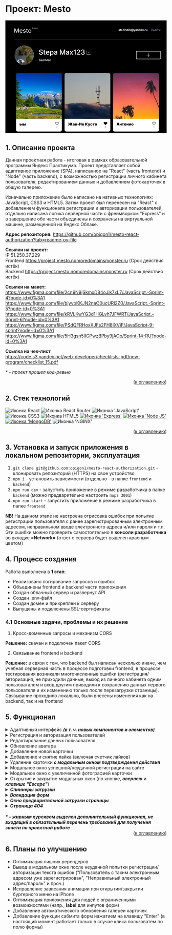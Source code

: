 # Проект: Mesto

<img src="././src/images/promo.jpg">

<h2>1. Описание проекта</h2>
Данная проектная работа - итоговая в рамках образовательной программы Яндекс Практикума. Проект представляет собой адаптивное приложение (SPA), написанное на "React" (часть frontend) и "Node" (часть backend), с возможностью регистрации личного кабинета пользователя, редактированием данных и добавлением фотокарточек в общую галерею.

Изначально приложение было написано на нативных технологиях: JavaScript, CSS3 и HTML5. Затем проект был перенесен на "React" с добавлением функционала регистрации и авторизации пользователей, отдельно написана логика серверной части с фреймворком "Express" и в завершение обе части объединены и сохранены на виртуальной машине, размещенной на Яндекс Облаке.

<b>Адрес репозитория:</b> https://github.com/opigon1/mesto-react-authorization?tab=readme-ov-file

<b>Ссылки на проект:</b>
<br>
IP 51.250.37.229
<br>
Frontend https://project.mesto.nomoredomainsmonster.ru (Срок действия истёк)
<br>
Backend https://project.mesto.nomoredomainsmonster.ru (Срок действия истёк)

<b>Ссылки на макет:</b>
<br>
https://www.figma.com/file/2cn9N9jSkmxD84oJik7xL7/JavaScript.-Sprint-4?node-id=0%3A1
https://www.figma.com/file/bjyvbKKJN2naO0ucURl2Z0/JavaScript.-Sprint-5?node-id=0%3A1
https://www.figma.com/file/kRVLKwYG3d1HGLvh7JFWRT/JavaScript.-Sprint-6?node-id=0%3A1
https://www.figma.com/file/PSdQFRHoxXJFs2FH8IXViF/JavaScript-9-sprint?node-id=0%3A1
https://www.figma.com/file/5H3gsn5lIGPwzBPby9jAOo/Sprint-14-RU?node-id=0%3A1

<b>Ссылка на чек-лист</b>
<br>
https://code.s3.yandex.net/web-developer/checklists-pdf/new-program/checklist_15.pdf

<i>\* - проект прошел код-ревью</i>

<div align="right">(<a href="#summary">к оглавлению</a>)</div>

<a name="technologies"><h2>2. Стек технологий</h2></a>
<span>
<img src="https://img.shields.io/badge/React-20232A?style=for-the-badge&logo=react&logoColor=61DAFB" alt="Иконка React">
<img src="https://img.shields.io/badge/React_Router-CA4245?style=for-the-badge&logo=react-router&logoColor=white" alt="Иконка React Router">
<img src="https://img.shields.io/badge/JavaScript-323330?style=for-the-badge&logo=javascript&logoColor=F7DF1E" alt="Иконка 'JavaScript'">
<img src="https://img.shields.io/badge/CSS3-1572B6?style=for-the-badge&logo=css3&logoColor=white" alt="Иконка CSS3">
<img src="https://img.shields.io/badge/HTML5-E34F26?style=for-the-badge&logo=html5&logoColor=white" alt="Иконка HTML5">
<a href=""><img src="https://img.shields.io/badge/Express.js-000000?style=for-the-badge&logo=express&logoColor=white" alt="Иконка 'Express'"></a>
<a href=""><img src="https://img.shields.io/badge/Node.js-339933?style=for-the-badge&logo=nodedotjs&logoColor=white" alt="Иконка 'Node JS'"></a>
<a href=""><img src="https://img.shields.io/badge/MongoDB-4EA94B?style=for-the-badge&logo=mongodb&logoColor=white" alt="Иконка 'MongoDB'"></a>
<img src="https://img.shields.io/badge/Nginx-009639?style=for-the-badge&logo=nginx&logoColor=white" alt="Иконка 'NGINX'">
</span>

<div align="right">(<a href="#summary">к оглавлению</a>)</div>

<a name="installation"><h2>3. Установка и запуск приложения в локальном репозитории, эксплуатация</h2></a>

1. `git clone git@github.com:opigon1/mesto-react-authorization.git` - клонировать репозиторий (HTTPS) на свое устройство
2. `npm i` - установить зависимости (отдельно - в папке `frontend` и `backend`)
3. `npm run dev` - запустить приложение в режиме разработчика в папке `backend` (можно предварительно настроить `порт 3001`)
4. `npm run start` - запустить приложение в режиме разработчика в папке `frontend`

<p>
  <b>NB!</b> На данном этапе не настроена отрисовка ошибок при попытке регистрации пользователя с ранее зарегистрированным электронным адресом, неправильном вводе электронного адреса и/или пароля и т.п. Эти ошибки можно проверить самостоятельно в <b>консоли разработчика</b> во вкладке <b>&laquo;Network&raquo;</b> (ответ с сервера будет выделен красным цветом)
</p>

<a name="establishing"><h2>4. Процесс создания</h2></a>
Работа выполнена в <b>1 этап</b>:
<br>

- Реализовано логирование запросов и ошибок
- Объединены frontend и backend части приложения
- Создан облачный сервер и развернут API
- Создан .env-файл
- Создан домен и прикреплен к серверу
- Выпущены и подключены SSL-сертификаты


<a name="tasks-and-problems"><h3>4.1 Основные задачи, проблемы и их решение</h3></a>

1. Кросс-доменные запросы и механизм CORS
<p>
  <b>Решение:</b> скачан и подключен пакет CORS
</p>

2. Связывание frontend и backend
<p>
  <b>Решение:</b> в связи с тем, что backend был написан несколько иначе, чем учебная серверная часть в процессе подготовки frontend, в процессе тестирования возникали многочисленные ошибки (регистрация/авторизация, не приходили данные, выход из личного кабинета одним пользоваталем и вход другим приводили к сохранению данных первого пользователя и их изменению только после перезагрузки страницы). Связывание проходило локально, были внесены изменения как на backend, так и на frontend
</p>

<a name="functionality"><h2>5. Функционал</h2></a>

<details>
  <summary>Адаптивный интерфейс <b><i>(в т. ч. новых компонентов и элементов)</i></b></summary>
  <a href="https://elrouss.mesto.nomoredomains.work">
    <img width="500" src="https://user-images.githubusercontent.com/108838349/216848219-0d443e1e-a711-4803-a78c-6c998a1786f9.gif" alt="Гиф с демонстрацией адаптивного интерфейса приложения">
  </a>
</details>

<details>
  <summary>Регистрация и авторизация пользователей</summary>
  <a href="https://elrouss.mesto.nomoredomains.work">
    <img width="500" src="https://user-images.githubusercontent.com/108838349/216912837-de6a7d00-24fb-49b9-8e65-7982180eb2c5.gif" alt="Гиф с демонстрацией регистрации и авторизации пользователей">
  </a>
</details>

<details>
  <summary>Редактирование данных пользователя</summary>
  <a href="https://elrouss.mesto.nomoredomains.work">
    <img width="500" src="https://user-images.githubusercontent.com/108838349/216848508-481840e7-176a-466e-9a5f-f73f71c051e2.gif" alt="Гиф с демонстрацией редактирования данных пользователя в личном кабинете">
  </a>
</details>

<details>
  <summary>Обновление аватара</summary>
  <a href="https://elrouss.mesto.nomoredomains.work">
    <img width="500" src="https://user-images.githubusercontent.com/108838349/216848611-c9f96a5e-e87f-4755-8fe9-50592c0a62b1.gif" alt="Гиф с демонстрацией обновления аватара пользователя">
  </a>
</details>

<details>
  <summary>Добавление новой карточки</summary>
  <a href="https://elrouss.mesto.nomoredomains.work">
    <img width="500" src="https://user-images.githubusercontent.com/108838349/216848713-6efd8c14-089b-476f-b6f4-cbaa213beba3.gif" alt="Гиф с демонстрацией добавления новой карточки">
  </a>
</details>

<details>
  <summary>Добавление и снятие лайка (включая счетчик лайков)</summary>
  <a href="https://elrouss.mesto.nomoredomains.work">
    <img width="500" src="https://user-images.githubusercontent.com/108838349/216848788-786b5957-8e4b-4a1e-9b9a-be82d7475c73.gif" alt="Гиф с демонстрацией добавления и снятия лайка (включая счетчик лайков)">
  </a>
</details>

<details>
  <summary>Удаление карточки <b><i>с модальным окном подтверждения действия</i></b></summary>
  <a href="https://elrouss.mesto.nomoredomains.work">
    <img width="500" src="https://user-images.githubusercontent.com/108838349/216848877-b47233a0-0bde-4311-a266-326809dc6941.gif" alt="Гиф с демонстрацией удаления карточки">
  </a>
</details>

<details>
  <summary>Модальное окно успешной/неудачной регистрации на сайте</summary>
  <a href="https://elrouss.mesto.nomoredomains.work">
    <img width="500" src="https://user-images.githubusercontent.com/108838349/216910166-40745d73-2086-45ec-a348-306336499426.gif" alt="Гиф с демонстрацией модального окна успешной/неудачной регистрации на сайте">
  </a>
</details>

<details>
  <summary>Модальное окно с увеличенной фотографией карточки</summary>
  <a href="https://elrouss.mesto.nomoredomains.work">
    <img width="500" src="https://user-images.githubusercontent.com/108838349/216910652-a8a9272c-1e87-49e0-b983-93c3952b88e8.gif" alt="Гиф с демонстрацией модального окна с увеличенной фотографией карточки">
  </a>
</details>

<details>
  <summary>Открытие и закрытие модальных окон (по кнопке, <b><i>оверлею</i></b> и <b><i>клавише "Escape"</i></b>)</summary>
  <a href="https://elrouss.mesto.nomoredomains.work">
    <img width="500" src="https://user-images.githubusercontent.com/108838349/216910652-a8a9272c-1e87-49e0-b983-93c3952b88e8.gif" alt="Гиф с демонстрацией открытия и закрытия модального окна">
  </a>
</details>

<details>
  <summary><b><i>Спиннеры загрузки</i></b></summary>
  <a href="https://elrouss.mesto.nomoredomains.work">
    <img width="500" src="https://user-images.githubusercontent.com/108838349/216848611-c9f96a5e-e87f-4755-8fe9-50592c0a62b1.gif" alt="Гиф с демонстрацией спиннера загрузки на примере модального окна с обновлением аватара">
  </a>
</details>

<details>
  <summary><b><i>Валидация форм</i></b></summary>
  <a href="https://elrouss.mesto.nomoredomains.work">
    <img width="500" src="https://user-images.githubusercontent.com/108838349/216848611-c9f96a5e-e87f-4755-8fe9-50592c0a62b1.gif" alt="Гиф с демонстрацией валидации формы на примере модального окна с обновлением аватара">
  </a>
</details>

<details>
  <summary><b><i><b><i>Окно предварительной загрузки страницы</i></b></i></b></summary>
  <a href="https://elrouss.mesto.nomoredomains.work">
    <img width="500" src="https://user-images.githubusercontent.com/108838349/216913189-b1a3c13c-1f28-4291-856e-a43fa92ce29f.gif" alt="Гиф с демонстрацией окна предварительной загрузки страницы">
  </a>
</details>
                                                                                               
<details><summary><b><i>Страница 404</i></b></summary>
  <a href="https://elrouss.mesto.nomoredomains.work">
    <img width="500" src="https://user-images.githubusercontent.com/108838349/215304244-bd854ae2-0066-416d-a516-3b29f4028363.gif">
  </a>
</details>

<br>
<b><i>* - жирным курсивом выделен дополнительный функционал, не входящий в обязательный перечень требований для получения зачета по проектной работе</i></b>

<div align="right">(<a href="#summary">к оглавлению</a>)</div>

<a name="enhancement"><h2>6. Планы по улучшению</h2></a>

- Оптимизация лишних ререндеров
- Вывод в модальном окне после неудачной попытки регистрации/авторизации текста ошибок ("Пользователь с таким электронным адресом уже зарегистрирован", "Неправильный электронный адрес/пароль" и проч.)
- Исправление зависания анимации при открытии/закрытии бургерного меню на iPhone
- Оптимизация приложения для людей с ограниченными возможностями (напр., <b>label</b> для инпутов форм)
- Добавление автоматического обновления галереи карточек
- Добавление функции сабмита форм нажатием на клавишу "Enter" (в настоящий момент работает только в случае клика пользоватем по полю формы)